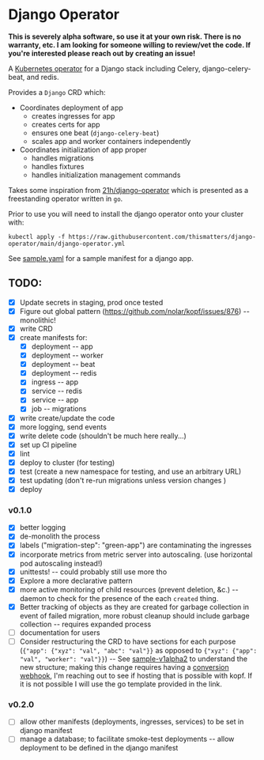 # Django Operator

**This is severely alpha software, so use it at your own risk. There is no warranty, etc. I am looking for someone willing to review/vet the code. If you're interested please reach out by creating an issue!**

A [Kubernetes operator](https://github.com/cncf/tag-app-delivery/blob/main/operator-wg/whitepaper/Operator-WhitePaper_v1-0.md) for a Django stack including Celery, django-celery-beat, and redis.

Provides a `Django` CRD which:
* Coordinates deployment of app
  * creates ingresses for app
  * creates certs for app
  * ensures one beat (`django-celery-beat`)
  * scales app and worker containers independently
* Coordinates initialization of app proper
  * handles migrations
  * handles fixtures
  * handles initialization management commands

Takes some inspiration from [21h/django-operator](https://git.blindage.org/21h/django-operator) which is presented as a freestanding operator written in `go`.

Prior to use you will need to install the django operator onto your cluster with:
```
kubectl apply -f https://raw.githubusercontent.com/thismatters/django-operator/main/django-operator.yml
```

See [sample.yaml](sample.yaml) for a sample manifest for a django app.

## TODO:

* [x] Update secrets in staging, prod once tested
* [x] Figure out global pattern (https://github.com/nolar/kopf/issues/876) -- monolithic!
* [x] write CRD
* [x] create manifests for:
  * [x] deployment -- app
  * [x] deployment -- worker
  * [x] deployment -- beat
  * [x] deployment -- redis
  * [x] ingress -- app
  * [x] service -- redis
  * [x] service -- app
  * [x] job -- migrations
* [x] write create/update the code
* [x] more logging, send events
* [x] write delete code (shouldn't be much here really...)
* [x] set up CI pipeline
* [x] lint
* [x] deploy to cluster (for testing)
* [x] test (create a new namespace for testing, and use an arbitrary URL)
* [x] test updating (don't re-run migrations unless version changes )
* [x] deploy

### v0.1.0
* [x] better logging
* [x] de-monolith the process
* [x] labels ("migration-step": "green-app") are contaminating the ingresses
* [x] incorporate metrics from metric server into autoscaling. (use horizontal pod autoscaling instead!)
* [x] unittests! -- could probably still use more tho
* [x] Explore a more declarative pattern
* [x] more active monitoring of child resources (prevent deletion, &c.) -- daemon to check for the presence of the each `created` thing.
* [x] Better tracking of objects as they are created for garbage collection in event of failed migration, more robust cleanup should include garbage collection -- requires expanded process
* [ ] documentation for users
* [ ] Consider restructuring the CRD to have sections for each purpose (`{"app": {"xyz": "val", "abc": "val"}}` as opposed to `{"xyz": {"app": "val", "worker": "val"}}`) -- See [sample-v1alpha2](sample-v1alpha2.yaml) to understand the new structure; making this change requires having a [conversion webhook](https://kubernetes.io/docs/tasks/extend-kubernetes/custom-resources/custom-resource-definition-versioning/#write-a-conversion-webhook-server), I'm reaching out to see if hosting that is possible with kopf. If it is not possible I will use the go template provided in the link.

### v0.2.0
* [ ] allow other manifests (deployments, ingresses, services) to be set in django manifest
* [ ] manage a database; to facilitate smoke-test deployments -- allow deployment to be defined in the django manifest
